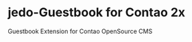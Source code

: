 jedo-Guestbook for Contao 2x
============================

Guestbook Extension for Contao OpenSource CMS
